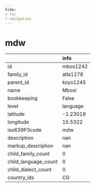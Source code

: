 ```yaml
---
hide:
- toc
- navigation
---
```

# mdw
|                      | info     |
|:---------------------|:---------|
| id                   | mbos1242 |
| family_id            | atla1278 |
| parent_id            | koyo1245 |
| name                 | Mbosi    |
| bookkeeping          | False    |
| level                | language |
| latitude             | -1.23019 |
| longitude            | 15.5322  |
| iso639P3code         | mdw      |
| description          | nan      |
| markup_description   | nan      |
| child_family_count   | 0        |
| child_language_count | 0        |
| child_dialect_count  | 0        |
| country_ids          | CG       |